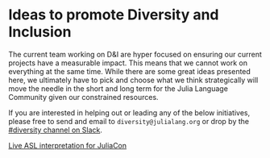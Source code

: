 # Ideas to promote Diversity and Inclusion

The current team working on D&I are hyper focused on ensuring our current projects have a measurable impact. This means that we cannot work on everything at the same time. While there are some great ideas presented here, we ultimately have to pick and choose what we think strategically will move the needle in the short and long term for the Julia Language Community given our constrained resources.

If you are interested in helping out or leading any of the below initiatives, please free to send and email to `diversity@julialang.org` or drop by the [#diversity channel on Slack](http://julialang.org/slack/).

[Live ASL interpretation for JuliaCon]()
